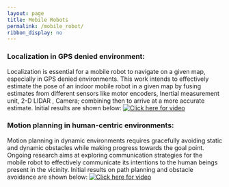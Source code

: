 ```yaml
---
layout: page
title: Mobile Robots
permalink: /mobile_robot/
ribbon_display: no
---
```


### Localization in GPS denied environment:
Localization is essential for a mobile robot to navigate on a given map, especially in GPS denied environments. This work intends to effectively estimate the pose of an indoor mobile robot in a given map by fusing estimates from different sensors like motor encoders, Inertial measurement unit, 2-D LIDAR , Camera; combining then to arrive at a more accurate estimate.
Initial results are shown below:
[![Click here for video](https://img.youtube.com/vi/69TlcWPwAac/maxresdefault.jpg)](https://www.youtube.com/watch?v=69TlcWPwAac)

### Motion planning in human-centric environments: 
Motion planning in dynamic environments requires gracefully avoiding static and dynamic obstacles while making progress towards the goal point. Ongoing research aims at exploring communication strategies for the mobile robot to effectively communicate its intentions to the human beings present in the vicinity. Initial results on path planning and obstacle avoidance are shown below:
[![Click here for video](https://img.youtube.com/vi/IiCSkex_U7w/maxresdefault.jpg)](https://www.youtube.com/watch?v=IiCSkex_U7w)
